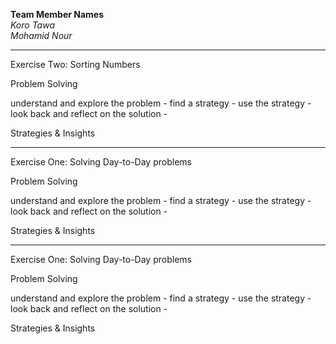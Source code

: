 **Team Member Names**  
*Koro Tawa*  
*Mohamid Nour*

---
Exercise Two: Sorting Numbers

Problem Solving

understand and explore the problem - 
find a strategy - 
use the strategy - 
look back and reflect on the solution - 

Strategies & Insights

---
Exercise One: Solving Day-to-Day problems

Problem Solving

understand and explore the problem - 
find a strategy - 
use the strategy - 
look back and reflect on the solution - 

Strategies & Insights

---
Exercise One: Solving Day-to-Day problems

Problem Solving

understand and explore the problem - 
find a strategy - 
use the strategy - 
look back and reflect on the solution - 

Strategies & Insights
